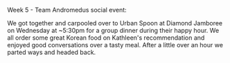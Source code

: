 Week 5 - Team Andromedus social event:

We got together and carpooled over to Urban Spoon at Diamond Jamboree on Wednesday at ~5:30pm for a group dinner during their happy hour. We all order some great Korean food on Kathleen's recommendation and enjoyed good conversations over a tasty meal. After a little over an hour we parted ways and headed back.